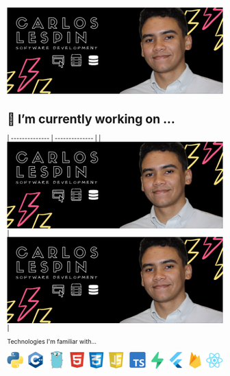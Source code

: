 [!["Banner with Carlos Profile"](https://github.com/Calesi19/Calesi19/blob/main/banner.png?raw=true)](https://carloslespin.com/)

# 🔭 I’m currently working on ...


| -------------- | -------------- |
| [!["Banner with Carlos Profile"](https://github.com/Calesi19/Calesi19/blob/main/banner.png?raw=true)](https://carloslespin.com/) | [!["Banner with Carlos Profile"](https://github.com/Calesi19/Calesi19/blob/main/banner.png?raw=true)](https://carloslespin.com/) |








Technologies I'm familiar with...

![Technologies](https://github.com/Calesi19/Calesi19/blob/main/logos.png?raw=true)
